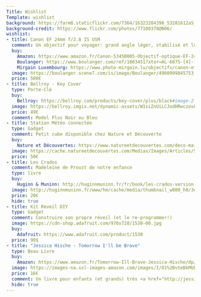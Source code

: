 ```yaml
---
Title: Wishlist
Template: wishlist
background: https://farm8.staticflickr.com/7364/16323204398_53281612a5_k.jpg
background-credit: https://www.flickr.com/photos/77108378@N06/
wishlist:
- title: Canon EF 24mm f/2.8 IS USM
  comment: Un objectif pour voyager: grand angle léger, stabilisé et lumineux
  buy:
    Amazon: https://www.amazon.fr/Canon-5345B005-Objectif-optique-EF-24/dp/B0077NPEEA/ref=sr_1_2?ie=UTF8&qid=1524055640&sr=8-2&keywords=ef%2B24mm%2B2%2C8&th=1
    Boulanger: https://www.boulanger.com/ref/1003451?xtor=AL-6875-[4]-[1395041582]-[deeplink]
    Mirgain Luxembourg: https://www.photo-mirgain.lu/objectifs/canon-ef-24mm-f-2-8-is-usm
  image: https://boulanger.scene7.com/is/image/Boulanger/4960999845753_h_f_l_0?qlt=85,0&resMode=sharp2&op_usm=1.75,0.3,2,0&id=Xdjpj2&fmt=jpg&fit=constrain,1&wid=383&hei=350&qlt=85,0&resMode=sharp2&op_usm=1.75,0.3,2,0
  price: 500€
- title: Bellroy - Key Cover
  type: Porte-Clé
  buy:
    Bellroy: https://bellroy.com/products/key-cover/plus/black#image-2
  image: https://bellroy.imgix.net/dynamic-assets/W1siZnUiLCJodHRwczovL3MzLmFtYXpvbmF3cy5jb20vcHJvZHVjdC5pbWFnZXMuYmVsbHJveS5jb20vcHJvZHVjdF9pbWFnZXMvaW1hZ2VzLzAwMC8wMDEvMTg3L29yaWdpbmFsLzk1MmY2ZDkyOGMzODg4M2UwNmE4NTk2MTgxOGZhNmNjOGY4YzQ0OWY0YzRiM2QzZDc3NjhlNThiMDIxMzEyN2YuanBnIl1d/1bfe2d669f651bf8/952f6d928c38883e06a85961818fa6cc8f8c449f4c4b3d3d7768e58b0213127f.jpg?ixlib=rails-2.1.4&w=750&h=500&widths=%5B320%2C%20640%5D&auto=format&class=lazyload&fit=max&auto=format&dpr=1&crop=clamp&fit=crop&w=750&h=500
  price: 49€
  comment: Model Plus Noir ou Bleu
- title: Station Météo connectée
  type: Gadget
  comment: Petit cube disponible chez Nature et Découverte
  buy:
    Nature et Découvertes: https://www.natureetdecouvertes.com/deco-maison/meteo-appareils-mesure/station-meteo/station-meteo-connectee-hector-53144720
  image: https://cache.natureetdecouvertes.com/Medias/Images/Articles/53144720/53144720-2-53144720-7.jpg?frz-v=125&width=650&height=650
  price: 50€
- title: Les Crados
  comment: Madeleine de Proust de notre enfance
  type: livre
  buy:
    Huginn & Muninn: http://huginnmuninn.fr/fr/book/les-crados-version-collector-avec-cartes?
  image: http://huginnmuninn.fr/www/hm/cache/media/thumbnail_w800_h0/3d-les-crados-hd-2017.png
  price: 20€
  hide: true
- title: Kit Reveil DIY
  type: Gadget
  comment: Construire son propre réveil (et le re-programmer!)
  image: https://cdn-shop.adafruit.com/970x728/1530-00.jpg
  buy:
    Adafruit: https://www.adafruit.com/product/1530
  price: 90$
- title: "Jessica Hische - Tomorrow I'll be Brave"
  type: Beau Livre
  buy:
    Amazon: https://www.amazon.fr/Tomorrow-Ill-Brave-Jessica-Hische/dp/1524787019/ref=sr_1_1?ie=UTF8&qid=1524034531&sr=8-1&keywords=Tomorrow+I%27ll+Be+Brave
  image: https://images-na.ssl-images-amazon.com/images/I/81%2BvteBkMUL.jpg
  price: 16€
  comment: Un livre pour enfants (et grands) très <a href="http://jessicahische.is/writing#brave">joliment illustré par Jessica Hische</a> - Pour Noël 2018
  hide: true
---
```

